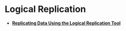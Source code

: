 # Logical Replication<a name="EN-US_TOPIC_0289900406"></a>

-   **[Replicating Data Using the Logical Replication Tool](replicating-data-using-the-logical-replication-tool.md)**  


